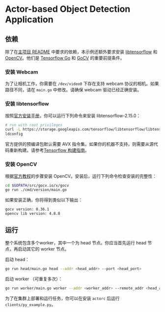 # Actor-based Object Detection Application

## 依赖

除了在[主项目 README](../README.md) 中要求的依赖，本示例还额外要求安装 [libtensorflow](https://www.tensorflow.org/install/lang_c) 和 [OpenCV](https://opencv.org/)。他们是 [Tensorflow Go](https://pkg.go.dev/github.com/wamuir/graft@v0.8.1/tensorflow) 和 [GoCV](https://pkg.go.dev/gocv.io/x/gocv) 的重要前提条件。

### 安装 Webcam

为了让相机工作，你需要在 `/dev/video0` 下存在支持 webcam 协议的相机。如果路径不同，请在 `main.go` 中修改。请确保 webcam 驱动已经正确安装。

### 安装 libtensorflow

按照[官方安装手册](https://github.com/tensorflow/build/tree/master/golang_install_guide)，你可以运行下列命令来安装 libtensorflow-2.15.0：

```bash
# run with root privileges
curl -L https://storage.googleapis.com/tensorflow/libtensorflow/libtensorflow-cpu-linux-x86_64-2.15.0.tar.gz | tar xz --directory /usr/local
ldconfig
```

官方提供的预编译包默认需要 AVX 指令集。如果你的机器不支持，则需要从源代码重新构建。请参考[Tensorflow 构建指南](https://github.com/tensorflow/tensorflow/blob/master/tensorflow/tools/lib_package/README.md)。

### 安装 OpenCV

根据[官方教程](https://docs.opencv.org/4.x/d7/d9f/tutorial_linux_install.html)的步骤安装 OpenCV。安装后，运行下列命令检查安装的完整性：
```bash
cd $GOPATH/src/gocv.io/x/gocv
go run ./cmd/version/main.go
```

如果安装正确，你将得到类似以下输出：
```
gocv version: 0.36.1
opencv lib version: 4.8.0
```
## 运行

整个系统包含多个worker，其中一个为 head 节点。你应当首先运行 head 节点，再启动其它的 worker 节点。

启动 head：
```bash
go run head/main.go head --addr <head_addr> --port <head_port>
```

启动 worker （可重复多次）：
```bash
go run worker/main.go worker --addr <worker_addr> --remote_addr <head_addr> --remote_port <head_port>
```

为了在集群上部署和运行任务，你可以在安装 `actorc` 后运行 `clients/py_example.py`。
